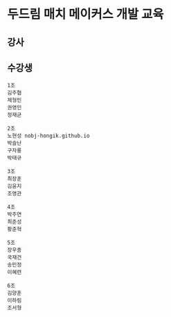 # 두드림 매치 메이커스 개발 교육

## 강사

## 수강생

    1조
    김주협
    제형민
    권영인
    정재균

    2조
    노현성 nobj-hongik.github.io
    박슬난
    구자룡
    박태규   

    3조
    최장훈
    김윤지
    조영관

    4조
    박주연
    최준성
    황준혁

    5조
    장우종
    국재건
    송민정
    이혜련

    6조
    김양훈
    이하림
    조서형
